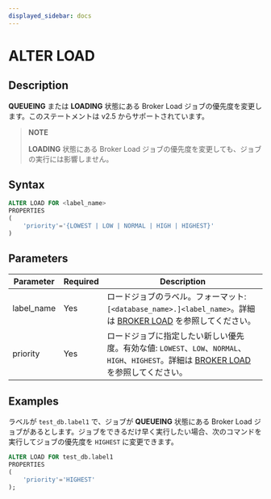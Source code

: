 ```yaml
---
displayed_sidebar: docs
---
```


# ALTER LOAD

## Description

**QUEUEING** または **LOADING** 状態にある Broker Load ジョブの優先度を変更します。このステートメントは v2.5 からサポートされています。

> **NOTE**
>
> **LOADING** 状態にある Broker Load ジョブの優先度を変更しても、ジョブの実行には影響しません。

## Syntax

```SQL
ALTER LOAD FOR <label_name>
PROPERTIES
(
    'priority'='{LOWEST | LOW | NORMAL | HIGH | HIGHEST}'
)
```

## Parameters

| **Parameter** | **Required** | Description                                                  |
| ------------- | ------------ | ------------------------------------------------------------ |
| label_name    | Yes          | ロードジョブのラベル。フォーマット: `[<database_name>.]<label_name>`。詳細は [BROKER LOAD](BROKER_LOAD.md#database_name-and-label_name) を参照してください。 |
| priority      | Yes          | ロードジョブに指定したい新しい優先度。有効な値: `LOWEST`、`LOW`、`NORMAL`、`HIGH`、`HIGHEST`。詳細は [BROKER LOAD](BROKER_LOAD.md) を参照してください。 |

## Examples

ラベルが `test_db.label1` で、ジョブが **QUEUEING** 状態にある Broker Load ジョブがあるとします。ジョブをできるだけ早く実行したい場合、次のコマンドを実行してジョブの優先度を `HIGHEST` に変更できます。

```SQL
ALTER LOAD FOR test_db.label1
PROPERTIES
(
    'priority'='HIGHEST'
);
```